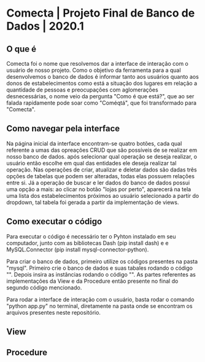 # Comecta | Projeto Final de Banco de Dados | 2020.1

## O que é

Comecta foi o nome que resolvemos dar a interface de interação com o usuário de nosso projeto. Como o objetivo da ferramenta para a qual desenvolvemos o banco de dados é informar tanto aos usuários quanto aos donos de estabelecimentos como está a situação dos lugares em relação a quantidade de pessoas e preocupações com aglomerações desnecessárias, o nome veio da pergunta "Como é que está?", que ao ser falada rapidamente pode soar como "Coméqtá", que foi transformado para "Comecta". 

## Como navegar pela interface

Na página inicial da interface encontram-se quatro botões, cada qual referente a umas das opreações CRUD que são possíveis de se realizar em nosso banco de dados. após selecionar qual operação se deseja realizar, o usuário então escolhe em qual das entidades ele deseja realizar tal operação. Nas operações de criar, atualizar e deletar dados são dadas três opções de tabelas que podem ser alteradas, todas elas possuem relações entre si. Já a operação de buscar e ler dados do banco de dados possui uma opção a mais: ao clicar no botão 
"lojas por perto", aparecerá na tela uma lista dos estabelecimentos próximos ao usuário selecionado a partir do dropdown, tal tabela foi gerada a partir da implementação de views. 

## Como executar o código

Para executar o código é necessário ter o Pyhton instalado em seu computador, junto com as bibliotecas Dash (pip install dash) e e MySQL.Connector (pip install mysql-connector-python).

Para criar o banco de dados, primeiro utilize os códigos presentes na pasta "mysql". Primeiro crie o banco de dados e suas tabales rodando o código "". Depois insira as instâncias rodando o código "". As partes referentes as implementações da View e da Procedure então presente no final do segundo código mencionado.

Para rodar a interface de interação com o usuário, basta rodar o comando "python app.py" no terminal, diretamente na pasta onde se encontram os arquivos presentes neste repositório. 

## View

## Procedure
